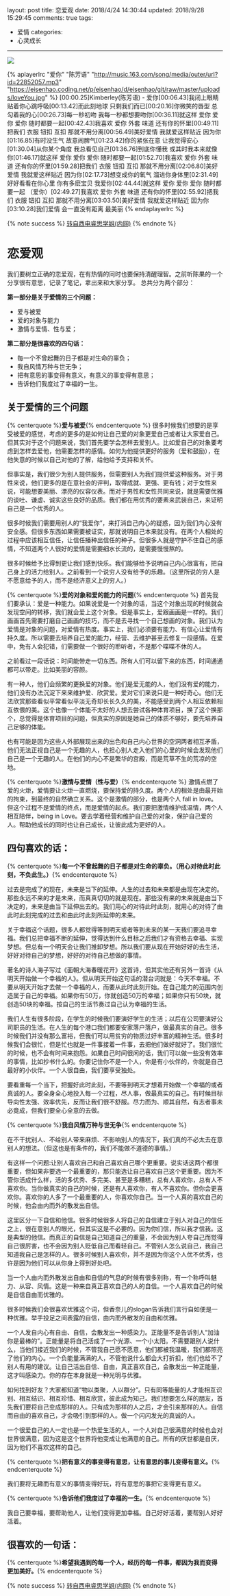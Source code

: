 layout: post
title: 恋爱观
date: 2018/4/24 14:30:44
updated: 2018/9/28 15:29:45
comments: true
tags:
- 爱情
categories:
- 心灵成长

---
<img src="https://eisenhao.coding.net/p/eisenhao/d/eisenhao/git/raw/master/uploads/talkAboutLoveCiteByAnonymousSenior.jpg" class="full-image" />

{% aplayerlrc "爱你" "陈芳语" "http://music.163.com/song/media/outer/url?id=22852057.mp3" "https://eisenhao.coding.net/p/eisenhao/d/eisenhao/git/raw/master/uploads/loveYou.jpg" %}
[00:00.25]Kimberley(陈芳语) - 爱你[00:06.43]我闭上眼睛 贴着你心跳呼吸[00:13.42]而此刻地球 只剩我们而已[00:20.16]你微笑的唇型 总勾着我的心[00:26.73]每一秒初吻 我每一秒都想要吻你[00:36.11]就这样 爱你 爱你 爱你 随时都要一起[00:42.43]我喜欢 爱你 外套 味道 还有你的怀里[00:49.11]把我们 衣服 钮扣 互扣 那就不用分离[00:56.49]美好爱情 我就爱这样贴近 因为你[01:16.85]有时没生气 故意闹脾气[01:23.42]你的紧张在意 让我觉得安心[01:30.04]从你某个角度 我总看见自己[01:36.76]到底你懂我 或其时我本来就像你[01:46.17]就这样 爱你 爱你 爱你 随时都要一起[01:52.70]我喜欢 爱你 外套 味道 还有你的怀里[01:59.28]把我们 衣服 钮扣 互扣 那就不用分离[02:06.80]美好爱情 我就爱这样贴近 因为你[02:17.73]想变成你的氧气 溜进你身体里[02:31.49]好好看看在你心里 你有多麽宝贝 我爱你[02:44.44]就这样 爱你 爱你 爱你 随时都要一起 （爱你）[02:49.27]我喜欢 爱你 外套 味道 还有你的怀里[02:55.92]把我们 衣服 钮扣 互扣 那就不用分离[03:03.50]美好爱情 我就爱这样贴近 因为你[03:10.28]我们爱情 会一直没有距离 最美丽
{% endaplayerlrc %}

<!-- more -->

{% note success %}
[转自西电睿思学姐(内网)](http://rs.xidian.edu.cn/forum.php?mod=viewthread&tid=935336)
{% endnote %}
# 恋爱观
我们要树立正确的恋爱观，在有热情的同时也要保持清醒理智。之前听陈果的一个分享很有意思，记录了笔记，拿出来和大家分享。
总共分为两个部分：

**第一部分是关于爱情的三个问题：**
* 爱与被爱
* 爱的对象与能力
* 激情与爱情、性与爱；

**第二部分是很喜欢的四句话：**
* 每一个不曾起舞的日子都是对生命的辜负；
* 我自风情万种与世无争；
* 把有意思的事变得有意义，有意义的事变得有意思；
* 告诉他们我度过了幸福的一生。


## 关于爱情的三个问题
{% centerquote %}**爱与被爱**{% endcenterquote %}
很多时候我们想要的是享受被爱的感觉，考虑的更多的是如何让自己爱的对象更爱自己或者让大家爱自己。但其实对于这个问题来说，我们首先要学会怎样去爱别人。比如爱自己的对象要考虑到怎样去爱他，他需要怎样的感情。如何为他提供更好的服务（爱和鼓励），在他失意的时候以自己对他的了解，给他给予支持和关怀。

但事实是，我们很少为别人提供服务，但需要别人为我们提供爱这种服务。对于男性来说，他们更多的是在意社会的评判，取得成就、更强、更有钱；对于女性来说，可能想要美丽、漂亮的仪容仪表。而对于男性和女性共同来说，就是需要优雅的谈吐、谦虚、诚实这些良好的品质。我们都在用优秀的要素来武装自己，来证明自己是一个优秀的人。

很多时候我们需要用别人的“我爱你”，来打消自己内心的疑惑，因为我们内心没有安全感。但很多东西如果需要被证实，那就说明自己本来就没有。在两个人相处的过程中应该相互信任，让信任播种出信任的种子。但很多人就是守护不住自己的感情，不知道两个人很好的爱情是需要细水长流的，是需要慢慢熬的。

很多时候给予比得到更让我们感到快乐。我们能够给予说明自己内心很富有，把自己身上的活力给别人。之前看到一个说穷人没有给予的乐趣。（这里所说的穷人是不愿意给予的人，而不是经济意义上的穷人。）

{% centerquote %}**爱的对象和爱的能力的问题**{% endcenterquote %}
首先我们要承认：爱是一种能力。如果说爱是一个对象的话，当这个对象出现的时候就会发现空间的转移，我们就会爱上这个对象。但是事实上，爱跟画画是一样的。我们画画首先需要打磨自己画画的技巧，而不是去寻找一个自己想画的对象。我们认为爱情是对象的问题，对爱情有热度。事实上，我们必须要有能力、有信心让爱情有持久度。所以需要去培养自己爱的能力，经营、去维护甚至去修复一段感情。在爱中，免有人会犯错，们需要做一个很好的聆听者，不是那个喋喋不休的人。

之前看过一段话说：时间能带走一切东西。所有人们可以留下来的东西，时间通通都可以带走。比如美丽的容颜。

有一种人，他们会频繁的更换爱的对象。他们是爱无能的人，他们没有爱的能力，他们没有办法沉淀下来来维护爱、欣赏爱。爱对它们来说只是一种好奇心。他们无法欣赏那些看似平常看似平淡无奇却长长久久的美，不能感受到两个人相互依赖相互依偎的美。这个也像一个体能不太好的人想去尝试各种体育项目，换了这个换那个，总觉得是体育项目的问题，但真实的原因是她自己的体质不够好，要先培养自己足够的体能。

也有可能是因为这些人外部展现出来的出色和自己内心世界的空洞两者相互矛盾，他们无法正视自己是一个无趣的人，也担心别人走入他们的心里的时候会发现他们自己是一个无趣的人。在他们的内心不是繁华的宫殿，而是荒草不生的荒凉的空地。


{% centerquote %}**激情与爱情（性与爱）**{% endcenterquote %}
激情点燃了爱的火炬，爱情要让火炬一直燃烧，要保持爱的持久度。两个人的相处是由最开始的拘束，到最终的自然确立关系。这个是激情的部分，也是两个人 fall in love。但这个过程不是爱情的终点，而是爱情的起点。我们要把激情维护成温情，两个人相互陪伴，being in Love。要去学着经营和维护自己爱的对象，保护自己爱的人。帮助他成长的同时也让自己成长，让彼此成为更好的人。

## 四句喜欢的话：

{% centerquote %}**每一个不曾起舞的日子都是对生命的辜负。（用心对待此时此刻，不负此生。）**{% endcenterquote %}

过去是完成了的现在，未来是当下的延伸。人生的过去和未来都是由现在决定的。那些永远不来的才是未来，而真真切切的就是现在。那些没有来的未来就是由当下决定的，未来是由当下延伸出去的。我们用心的对待此时此刻，就用心的对待了由此时此刻完成的过去和由此时此刻所延伸的未来。

关于幸福这个话题，很多人都觉得等到明天或者等到未来的某一天我们要追寻幸福。我们总把幸福不断的延伸，觉得达到什么目标之后我们才有资格去幸福、实现梦想。但总有一个明天会让我们推卸梦想。所以我们要从现在开始好好的去生活，好好对待自己的梦想，好好的对待自己想做的事情。

著名的诗人海子写过《面朝大海春暖花开》这首诗，但其实他还有另外一首诗《从明天开始做一个幸福的人》。但从明天开始这句话的潜台词就是：今天不幸福。不要从明天开始才去做一个幸福的人，而要从此时此刻开始。在自己能力的范围内创造属于自己的幸福。如果你有50万，你就创造50万的幸福；如果你只有50块，就创造50块的幸福。按自己的生活节奏过自己认为幸福的生活。

我们人生有很多阶段，在学生的时候我们要演好学生的生活；以后在公司要演好公司职员的生活。在人生的每个港口我们都要安家落户落户，做最真实的自己。很多时候我们并没有那么富裕，但我们可以用贫穷的物质过好丰富的精神生活。很多时候我们会很忙，但是忙也就是一件事接着一件事，去把他们做好就好了。我们很忙的时候，也不会有时间来抱怨。如果自己时间很闲的话，我们可以做一些没有效率的事情，比如抄书什么的。你要记住你不是一个人，你是有小伙伴的，你就是自己最好的小伙伴。一个人很自由，我们要享受独处。

要看重每一个当下，把握好此时此刻，不要等到明天才想着开始做一个幸福的或者真诚的人。要全身全心地投入每一个过程，尽人事，做最真实的自己。有时候目标导向性太强、效率优先，反而让我们很不舒服。尽力而为、顺其自然，有志者事未必竟成，但我们要全心全意的去做。


{% centerquote %}**我自风情万种与世无争**{% endcenterquote %}

在不干扰别人、不给别人带来麻烦、不影响别人的情况下，我们真的不必太去在意别人的想法。（但这也是有条件的，我们不能做不道德的事情。）

有这样一个问题:让别人喜欢自己和自己喜欢自己哪个更重要。说实话这两个都很重要，但如果非要选一个最重要的，那只能选让自己喜欢自己这个更重要。因为不管你活成什么样，活的多优秀、多完美、甚至是多糟糕，总有人喜欢你，总有人不喜欢你。当你做真实的自己的时候，还是有人喜欢你，有人不喜欢你。但你会更喜欢你。喜欢你的人多了一个最重要的人，你喜欢你自己。当一个人真的喜欢自己的时候，他会由内而外的散发出自信。

这里区分一下自信和他信。很多时候很多人将自己的自信建立于别人对自己的信任之上，很在意别人的眼光，但其实这是不必要的。因为你们信，所以我才信我。这是典型的他信。而真正的自信是自己知道自己的重量，不会因为别人夸自己而觉得自己很厉害，也不会因为别人贬低自己而看轻自己。不管别人怎么说自己，我自己知道我自己是怎样的人。很多时候别人喜欢你，并不是因为你这个人优不优秀，也许是因为他们可以从你身上得到好处吧。

当一个人由内而外散发出自由和自信的气息的时候有很多别称，有一个称呼叫魅力、从容、风情。这是一种来自真正喜欢自己的人的自信。一个人喜欢自己的时候是自信自由而优雅的。

很多时候我们会很喜欢优雅这个词，但香奈儿的slogan告诉我们言行自如便是一种优雅。举手投足之间表露的自信，由内而外散发的自由和优雅。

一个人发自内心有自由、自信，会散发出一种感染力。正能量不是告诉别人“加油你是最棒的”。正能量是将自己活成了一个光源、一个小太阳。不需要跟别人说什么，当他们接近我们的时候，不管我自己愿不愿意，他们都被我温暖，我们都照亮了他们的内心。一个负能量满满的人，不管他说什么都会大打折扣，他们也给不了别人有用的建议。让自己活出自信、自由，真正喜欢自己，会散发出一种正能量，这才叫感染力。你的存在本身就是一种光明与优雅。

如何找到好友？大家都知道“物以类聚，人以群分”。只有同等能量的人才能相互识别、相互结识、相互珍惜、相互欣赏，彼此成为知己。我们想要怎么样的朋友，首先我们要将自己变成那样的人。只有成为那样的人之后，才会引来那样的人。自信而自由的喜欢自己，才会吸引到那样的人。做一个闪闪发光的真诚的人。

一个很爱自己的人一定也是一个热爱生活的人，一个人对自己很满意的时候也会对世界很满意，因为这是这个世界将他变成让他满意的自己。所有的厌世都是自厌，因为他们不喜欢这样的自己。


{% centerquote %}**把有意义的事变得有意思，让有意思的事儿变得有意义。**{% endcenterquote %}

我们要将无趣而有意义的事情变得好玩，将有意思的事把它变得更有意义。


{% centerquote %}**告诉他们我度过了幸福的一生。**{% endcenterquote %}

我自己要幸福，要帮助他人，让他们变得更加幸福。自己好好活着，要帮别人好好活着。

## 很喜欢的一句话：

{% centerquote %}**希望我遇到的每一个人，经历的每一件事，都因为我而变得更加美好。**{% endcenterquote %}

{% note success %}
[转自西电睿思学姐(内网)](http://rs.xidian.edu.cn/forum.php?mod=viewthread&tid=935336)
{% endnote %}
